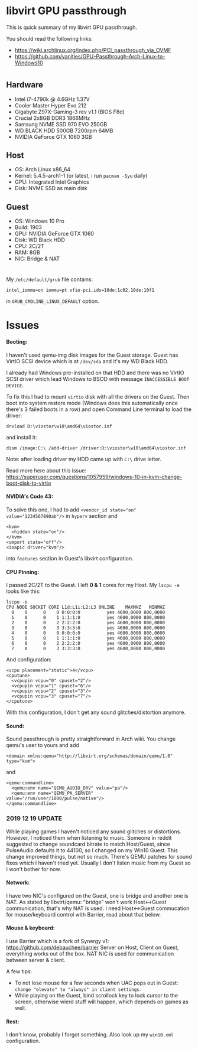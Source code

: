 # libvirt GPU passthrough

This is quick summary of my libvirt GPU passthrough.

You should read the following links:
* https://wiki.archlinux.org/index.php/PCI_passthrough_via_OVMF
* https://github.com/vanities/GPU-Passthrough-Arch-Linux-to-Windows10

#

## Hardware

* Intel i7-4790k @ 4.6GHz 1.37V
* Cooler Master Hyper Evo 212
* Gigabyte Z97X-Gaming-3 rev v1.1 (BIOS F8d)
* Crucial 2x8GB DDR3 1866MHz
* Samsung NVME SSD 970 EVO 250GB
* WD BLACK HDD 500GB 7200rpm 64MB
* NVIDIA GeForce GTX 1060 3GB

## Host

* OS: Arch Linux x86_64
* Kernel: 5.4.5-arch1-1 (or latest, i run `pacman -Syu` daily)
* GPU: Integrated Intel Graphics
* Disk: NVME SSD as main disk

## Guest

* OS: Windows 10 Pro
* Build: 1903
* GPU: NVIDIA GeForce GTX 1060
* Disk: WD Black HDD
* CPU: 2C/2T
* RAM: 8GB
* NIC: Bridge & NAT

#

My `/etc/default/grub` file contains:

`intel_iommu=on iommu=pt vfio-pci.ids=10de:1c02,10de:10f1`

in `GRUB_CMDLINE_LINUX_DEFAULT` option.

# Issues

#### Booting:
I haven't used qemu-img disk images for the Guest storage. Guest has VirtIO SCSI device which is at `/dev/sda` and it's my WD Black HDD.

I already had Windows pre-installed on that HDD and there was no VirtIO SCSI driver which lead Windows to BSOD with message `INACCESSIBLE BOOT DEVICE`.

To fix this I had to mount `virtio` disk with all the drivers on the Guest. Then boot into system restore mode (Windows does this automatically once there's 3 failed boots in a row) and open Command Line terminal to load the driver:

`drvload D:\viostor\w10\amd64\viostor.inf`

and install it:

`dism /image:C:\ /add-driver /driver:D:\viostor\w10\amd64\viostor.inf`

Note: after loading driver my HDD came up with `C:\` drive letter.

Read more here about this issue:
https://superuser.com/questions/1057959/windows-10-in-kvm-change-boot-disk-to-virtio

#### NVIDIA's Code 43:
To solve this one, I had to add `<vendor_id state="on" value="1234567890ab"/>` in `hyperv` section and
```
<kvm>
  <hidden state="on"/>
</kvm>
<vmport state="off"/>
<ioapic driver="kvm"/>
```
into `features` section in Guest's libvirt configuration.

#### CPU Pinning:
I passed 2C/2T to the Guest. I left **0 & 1** cores for my Host. My `lscpu -e` looks like this:
```
lscpu -e
CPU NODE SOCKET CORE L1d:L1i:L2:L3 ONLINE    MAXMHZ   MINMHZ
  0    0      0    0 0:0:0:0          yes 4600,0000 800,0000
  1    0      0    1 1:1:1:0          yes 4600,0000 800,0000
  2    0      0    2 2:2:2:0          yes 4600,0000 800,0000
  3    0      0    3 3:3:3:0          yes 4600,0000 800,0000
  4    0      0    0 0:0:0:0          yes 4600,0000 800,0000
  5    0      0    1 1:1:1:0          yes 4600,0000 800,0000
  6    0      0    2 2:2:2:0          yes 4600,0000 800,0000
  7    0      0    3 3:3:3:0          yes 4600,0000 800,0000
```

And configuration:
```
<vcpu placement="static">4</vcpu>
<cputune>
  <vcpupin vcpu="0" cpuset="2"/>
  <vcpupin vcpu="1" cpuset="6"/>
  <vcpupin vcpu="2" cpuset="3"/>
  <vcpupin vcpu="3" cpuset="7"/>
</cputune>
```

With this configuration, I don't get any sound glitches/distortion anymore.

#### Sound:
Sound passthrough is pretty straightforward in Arch wiki. You change qemu's user to yours and add

`<domain xmlns:qemu="http://libvirt.org/schemas/domain/qemu/1.0" type="kvm">`

and
```
<qemu:commandline>
  <qemu:env name="QEMU_AUDIO_DRV" value="pa"/>
  <qemu:env name="QEMU_PA_SERVER" value="/run/user/1000/pulse/native"/>
</qemu:commandline>
```

### 2019 12 19 UPDATE
While playing games I haven't noticed any sound glitches or distortions. However, I noticed them when listening to music. Someone in reddit suggested to change soundcard bitrate to match Host/Guest, since PulseAudio defaults it to 44100, so I changed on my Win10 Guest. This change improved things, but not so much. There's QEMU patches for sound fixes which I haven't tried yet. Usually I don't listen music from my Guest so I won't bother for now.

#### Network:
I have two NIC's configured on the Guest, one is bridge and another one is NAT.
As stated by libvirt/qemu: "bridge" won't work Host<->Guest communication, that's why NAT is used. I need Host<->Guest commucation for mouse/keyboard control with Barrier, read about that below.

#### Mouse & keyboard:
I use Barrier which is a fork of Synergy v1: https://github.com/debauchee/barrier
Server on Host, Client on Guest, everything works out of the box. NAT NIC is used for communication between server & client.

A few tips:
* To not lose mouse for a few seconds when UAC pops out in Guest: `change "elevate" to "always" in client settings`.
* While playing on the Guest, bind scrollock key to lock cursor to the screen, otherwise wierd stuff will happen, which depends on games as well.

#### Rest:
I don't know, probably I forgot something. Also look up my `win10.xml` configuration.